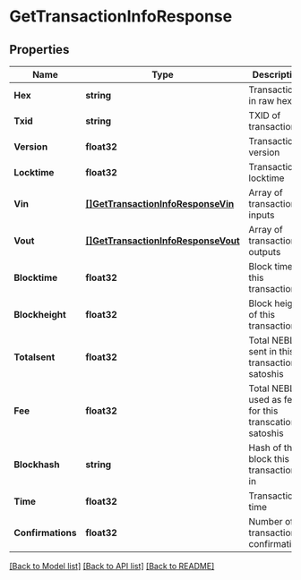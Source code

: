 # GetTransactionInfoResponse

## Properties
Name | Type | Description | Notes
------------ | ------------- | ------------- | -------------
**Hex** | **string** | Transaction in raw hex | [optional] 
**Txid** | **string** | TXID of transaction | [optional] 
**Version** | **float32** | Transaction version | [optional] 
**Locktime** | **float32** | Transaction locktime | [optional] 
**Vin** | [**[]GetTransactionInfoResponseVin**](getTransactionInfoResponse_vin.md) | Array of transaction inputs | [optional] 
**Vout** | [**[]GetTransactionInfoResponseVout**](getTransactionInfoResponse_vout.md) | Array of transaction outputs | [optional] 
**Blocktime** | **float32** | Block time of this transaction | [optional] 
**Blockheight** | **float32** | Block height of this transaction | [optional] 
**Totalsent** | **float32** | Total NEBL sent in this transaction in satoshis | [optional] 
**Fee** | **float32** | Total NEBL used as fee for this transcation in satoshis | [optional] 
**Blockhash** | **string** | Hash of the block this transaction is in | [optional] 
**Time** | **float32** | Transaction time | [optional] 
**Confirmations** | **float32** | Number of transaction confirmations | [optional] 

[[Back to Model list]](../README.md#documentation-for-models) [[Back to API list]](../README.md#documentation-for-api-endpoints) [[Back to README]](../README.md)


